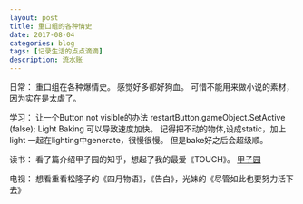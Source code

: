 ```yaml
---
layout: post
title: 重口组的各种情史
date: 2017-08-04
categories: blog
tags: [记录生活的点点滴滴]
description: 流水账
---
```


日常：
    重口组在各种爆情史。
    感觉好多都好狗血。
    可惜不能用来做小说的素材，因为实在是太虐了。

学习：
让一个Button not visible的办法
		restartButton.gameObject.SetActive (false);
Light Baking 可以导致速度加快。
记得把不动的物体,设成static，加上light 一起在lighting中generate，很慢很慢。
但是bake好之后会超级顺。


读书：
看了篇介绍甲子园的知乎，想起了我的最爱《TOUCH》。
[甲子园](https://www.zhihu.com/question/20013714)

电视：
想看重看松隆子的《四月物语》，《告白》，光妹的《尽管如此也要努力活下去》



